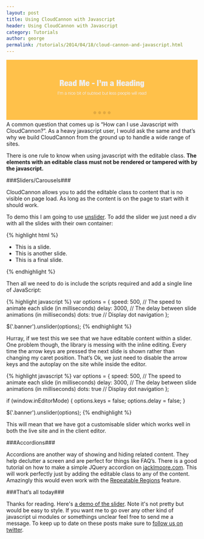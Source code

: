 ```yaml
---
layout: post
title: Using CloudCannon with Javascript
header: Using CloudCannon with Javascript
category: Tutorials
author: george
permalink: /tutorials/2014/04/18/cloud-cannon-and-javascript.html 
---
```


![A fake slideshow image](/img/blog/slider.png)
A common question that comes up is “How can I use Javascript with CloudCannon?”. As a heavy javascript user, I would ask the same and that’s why we build CloudCannon from the ground up to handle a wide range of sites.

There is one rule to know when using javascript with the editable class. <strong>The elements with an editable class must not be rendered or tampered with by the javascript. </strong>

###Sliders/Carousels###

CloudCannon allows you to add the editable class to content that is no visible on page load. As long as the content is on the page to start with it should work.

To demo this I am going to use [unslider](http://unslider.com/). To add the slider we just need a div with all the slides with their own container:

{% highlight html %}
<div class="banner">
    <ul>
        <li>This is a slide.</li>
        <li>This is another slide.</li>
        <li>This is a final slide.</li>
    </ul>
</div>
{% endhighlight %}

Then all we need to do is include the scripts required and add a single line of JavaScript:

{% highlight javascript %}
var options = {
    speed: 500,   //  The speed to animate each slide (in milliseconds)
    delay: 3000,  //  The delay between slide animations (in milliseconds)
    dots: true    //  Display dot navigation
};

$('.banner').unslider(options);
{% endhighlight %}

Hurray, if we test this we see that we have editable content within a slider. One problem though, the library is messing with the inline editing. Every time the arrow keys are pressed the next slide is shown rather than changing  my caret position. That’s Ok, we just need to disable the arrow keys and the autoplay on the site while inside the editor.


{% highlight javascript %}
var options = {
    speed: 500,   //  The speed to animate each slide (in milliseconds)
    delay: 3000,  //  The delay between slide animations (in milliseconds)
    dots: true    //  Display dot navigation
};

if (window.inEditorMode) {
    options.keys = false;
    options.delay = false;
}

$('.banner').unslider(options);
{% endhighlight %}


This will mean that we have got a customisable slider which works well in both the live site and in the client editor.

###Accordions###

Accordions are another way of showing and hiding related content. They help declutter a screen and are perfect for things like FAQ’s. There is a good tutorial on how to make a simple JQuery accordion on [jacklmoore.com](http://www.jacklmoore.com/notes/jquery-accordion-tutorial/). This will work perfectly just by adding the editable class to any of the content. Amazingly this would even work with the <a href="/docs#repeatable_regions">Repeatable Regions</a> feature.


###That’s all today###

Thanks for reading. Here's [a demo of the slider](http://sliderdemo.cloudvent.net/). Note it's not pretty but would be easy to style. If you want me to go over any other kind of javascript ui modules or somethings unclear feel free to send me a message. To keep up to date on these posts make sure to [follow us on twitter](https://twitter.com/cloudcannonapp).

